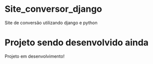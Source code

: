 # Site_conversor_django
Site de conversão utilizando django e python
# Projeto sendo desenvolvido ainda
  Projeto em desenvolvimento!
